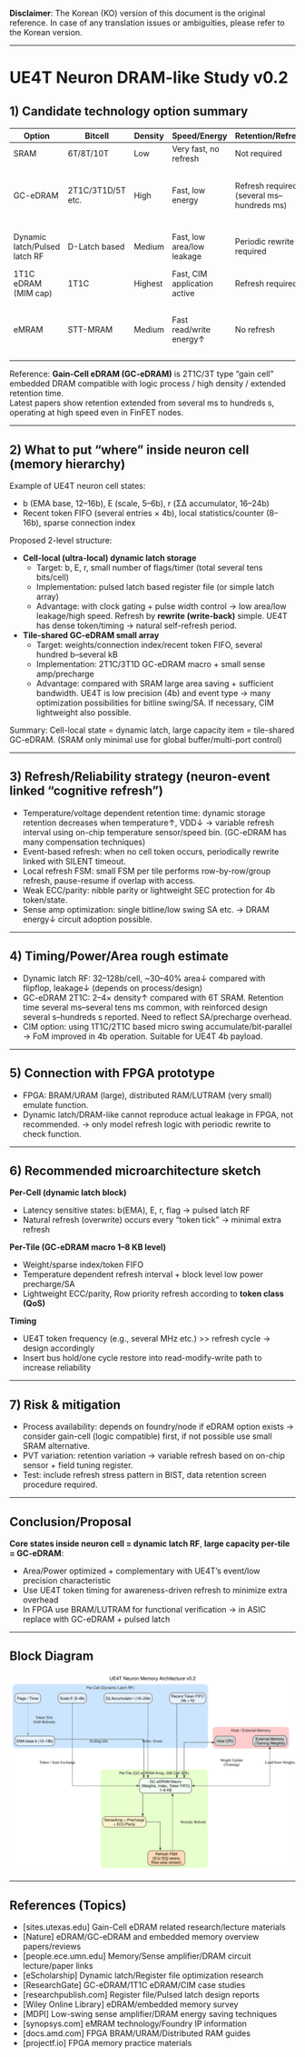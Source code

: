 **Disclaimer**: The Korean (KO) version of this document is the original reference. In case of any translation issues or ambiguities, please refer to the Korean version.

---


# UE4T Neuron DRAM-like Study v0.2

## 1) Candidate technology option summary
| Option | Bitcell | Density | Speed/Energy | Retention/Refresh | Port/Scalability | Note |
|---|---|---|---|---|---|---|
| SRAM | 6T/8T/10T | Low | Very fast, no refresh | Not required | Multi-port easy | Area/leakage big, cost↑ |
| GC-eDRAM | 2T1C/3T1D/5T etc. | High | Fast, low energy | Refresh required (several ms–hundreds ms) | Multi-port by peripheral | Logic process compatible, high density, many cases exist |
| Dynamic latch/Pulsed latch RF | D-Latch based | Medium | Fast, low area/low leakage | Periodic rewrite required | Multi-port limited | Suitable for register file/small buffer |
| 1T1C eDRAM (MIM cap) | 1T1C | Highest | Fast, CIM application active | Refresh required | Sense amp/precharge required | Many 1T1C cases |
| eMRAM | STT-MRAM | Medium | Fast read/write energy↑ | No refresh | Simple port | Some foundry option, process availability dependent |

Reference: **Gain-Cell eDRAM (GC-eDRAM)** is 2T1C/3T type “gain cell” embedded DRAM compatible with logic process / high density / extended retention time.  
Latest papers show retention extended from several ms to hundreds s, operating at high speed even in FinFET nodes.

---

## 2) What to put “where” inside neuron cell (memory hierarchy)

Example of UE4T neuron cell states:
- b (EMA base, 12–16b), E (scale, 5–6b), r (ΣΔ accumulator, 16–24b)
- Recent token FIFO (several entries × 4b), local statistics/counter (8–16b), sparse connection index

Proposed 2-level structure:
- **Cell-local (ultra-local) dynamic latch storage**
  - Target: b, E, r, small number of flags/timer (total several tens bits/cell)
  - Implementation: pulsed latch based register file (or simple latch array)
  - Advantage: with clock gating + pulse width control → low area/low leakage/high speed. Refresh by **rewrite (write-back)** simple. UE4T has dense token/timing → natural self-refresh period.
- **Tile-shared GC-eDRAM small array**
  - Target: weights/connection index/recent token FIFO, several hundred b–several kB
  - Implementation: 2T1C/3T1D GC-eDRAM macro + small sense amp/precharge
  - Advantage: compared with SRAM large area saving + sufficient bandwidth. UE4T is low precision (4b) and event type → many optimization possibilities for bitline swing/SA. If necessary, CIM lightweight also possible.

Summary: Cell-local state = dynamic latch, large capacity item = tile-shared GC-eDRAM. (SRAM only minimal use for global buffer/multi-port control)

---

## 3) Refresh/Reliability strategy (neuron-event linked “cognitive refresh”)

- Temperature/voltage dependent retention time: dynamic storage retention decreases when temperature↑, VDD↓ → variable refresh interval using on-chip temperature sensor/speed bin. (GC-eDRAM has many compensation techniques)  
- Event-based refresh: when no cell token occurs, periodically rewrite linked with SILENT timeout.  
- Local refresh FSM: small FSM per tile performs row-by-row/group refresh, pause-resume if overlap with access.  
- Weak ECC/parity: nibble parity or lightweight SEC protection for 4b token/state.  
- Sense amp optimization: single bitline/low swing SA etc. → DRAM energy↓ circuit adoption possible.

---

## 4) Timing/Power/Area rough estimate

- Dynamic latch RF: 32–128b/cell, ~30–40% area↓ compared with flipflop, leakage↓ (depends on process/design)  
- GC-eDRAM 2T1C: 2–4× density↑ compared with 6T SRAM. Retention time several ms–several tens ms common, with reinforced design several s–hundreds s reported. Need to reflect SA/precharge overhead.  
- CIM option: using 1T1C/2T1C based micro swing accumulate/bit-parallel → FoM improved in 4b operation. Suitable for UE4T 4b payload.

---

## 5) Connection with FPGA prototype

- FPGA: BRAM/URAM (large), distributed RAM/LUTRAM (very small) emulate function.  
- Dynamic latch/DRAM-like cannot reproduce actual leakage in FPGA, not recommended. → only model refresh logic with periodic rewrite to check function.  

---

## 6) Recommended microarchitecture sketch

**Per-Cell (dynamic latch block)**
- Latency sensitive states: b(EMA), E, r, flag → pulsed latch RF  
- Natural refresh (overwrite) occurs every “token tick” → minimal extra refresh

**Per-Tile (GC-eDRAM macro 1–8 KB level)**
- Weight/sparse index/token FIFO  
- Temperature dependent refresh interval + block level low power precharge/SA  
- Lightweight ECC/parity, Row priority refresh according to **token class (QoS)**

**Timing**
- UE4T token frequency (e.g., several MHz etc.) >> refresh cycle → design accordingly  
- Insert bus hold/one cycle restore into read-modify-write path to increase reliability

---

## 7) Risk & mitigation

- Process availability: depends on foundry/node if eDRAM option exists → consider gain-cell (logic compatible) first, if not possible use small SRAM alternative.  
- PVT variation: retention variation → variable refresh based on on-chip sensor + field tuning register.  
- Test: include refresh stress pattern in BIST, data retention screen procedure required.

---

## Conclusion/Proposal

**Core states inside neuron cell = dynamic latch RF**, **large capacity per-tile = GC-eDRAM**:  
- Area/Power optimized + complementary with UE4T’s event/low precision characteristic  
- Use UE4T token timing for awareness-driven refresh to minimize extra overhead  
- In FPGA use BRAM/LUTRAM for functional verification → in ASIC replace with GC-eDRAM + pulsed latch

---

## Block Diagram

![**UE4T Neuron Memory Architecture v0.2**](diagrams/neuron_mem_arch_v0.2.svg)

---

## References (Topics)

- [sites.utexas.edu] Gain-Cell eDRAM related research/lecture materials  
- [Nature] eDRAM/GC-eDRAM and embedded memory overview papers/reviews  
- [people.ece.umn.edu] Memory/Sense amplifier/DRAM circuit lecture/paper links  
- [eScholarship] Dynamic latch/Register file optimization research  
- [ResearchGate] GC-eDRAM/1T1C eDRAM/CIM case studies  
- [researchpublish.com] Register file/Pulsed latch design reports  
- [Wiley Online Library] eDRAM/embedded memory survey  
- [MDPI] Low-swing sense amplifier/DRAM energy saving techniques  
- [synopsys.com] eMRAM technology/Foundry IP information  
- [docs.amd.com] FPGA BRAM/URAM/Distributed RAM guides  
- [projectf.io] FPGA memory practice materials
